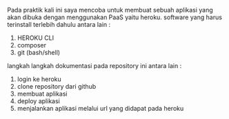 Pada praktik kali ini saya mencoba untuk membuat sebuah aplikasi yang akan dibuka dengan menggunakan PaaS yaitu heroku.
software yang harus terinstall terlebih dahulu antara lain :
1. HEROKU CLI
2. composer
3. git (bash/shell)

langkah langkah dokumentasi pada repository ini antara lain :
  1. login ke heroku
  2. clone repository dari github
  3. membuat aplikasi
  4. deploy aplikasi
  5. menjalankan aplikasi melalui url yang didapat pada heroku
